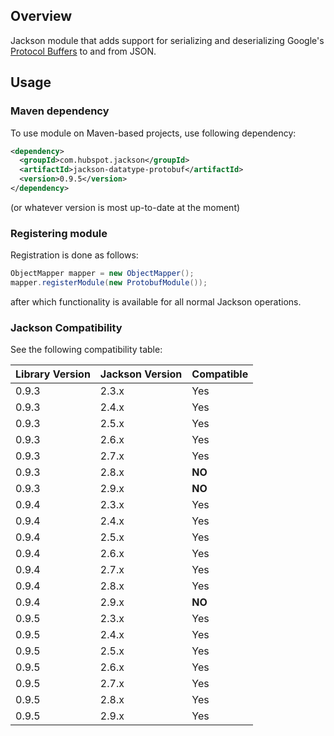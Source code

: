 ## Overview

Jackson module that adds support for serializing and deserializing Google's 
[Protocol Buffers](https://code.google.com/p/protobuf/) to and from JSON.

## Usage

### Maven dependency

To use module on Maven-based projects, use following dependency:

```xml
<dependency>
  <groupId>com.hubspot.jackson</groupId>
  <artifactId>jackson-datatype-protobuf</artifactId>
  <version>0.9.5</version>
</dependency>
```

(or whatever version is most up-to-date at the moment)

### Registering module

Registration is done as follows:

```java
ObjectMapper mapper = new ObjectMapper();
mapper.registerModule(new ProtobufModule());
```

after which functionality is available for all normal Jackson operations.

### Jackson Compatibility

See the following compatibility table:

| Library Version | Jackson Version | Compatible |
| --------------- | --------------- | ---------- |
| 0.9.3 | 2.3.x | Yes |
| 0.9.3 | 2.4.x | Yes |
| 0.9.3 | 2.5.x | Yes |
| 0.9.3 | 2.6.x | Yes |
| 0.9.3 | 2.7.x | Yes |
| 0.9.3 | 2.8.x | **NO** |
| 0.9.3 | 2.9.x | **NO** |
| 0.9.4 | 2.3.x | Yes |
| 0.9.4 | 2.4.x | Yes |
| 0.9.4 | 2.5.x | Yes |
| 0.9.4 | 2.6.x | Yes |
| 0.9.4 | 2.7.x | Yes |
| 0.9.4 | 2.8.x | Yes |
| 0.9.4 | 2.9.x | **NO** |
| 0.9.5 | 2.3.x | Yes |
| 0.9.5 | 2.4.x | Yes |
| 0.9.5 | 2.5.x | Yes |
| 0.9.5 | 2.6.x | Yes |
| 0.9.5 | 2.7.x | Yes |
| 0.9.5 | 2.8.x | Yes |
| 0.9.5 | 2.9.x | Yes |
